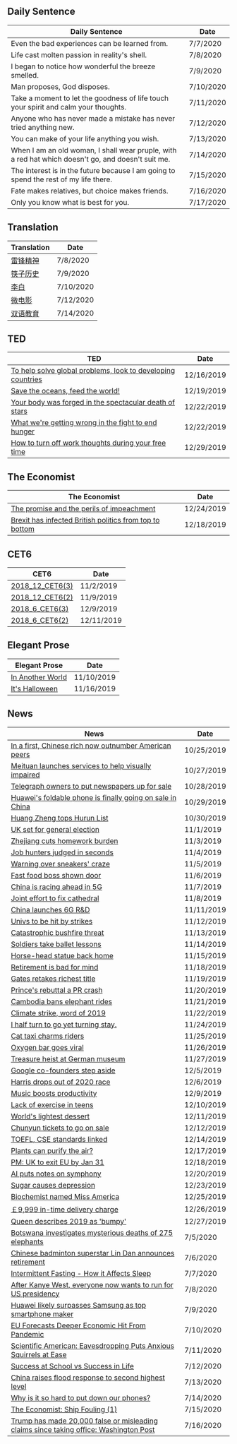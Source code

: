 
## Daily Sentence
Daily Sentence|Date
-|-
Even the bad experiences can be learned from.|7/7/2020
Life cast molten passion in reality's shell.|7/8/2020
I began to notice how wonderful the breeze smelled.|7/9/2020
Man proposes, God disposes.|7/10/2020
Take a moment to let the goodness of life touch your spirit and calm your thoughts.|7/11/2020
Anyone who has never made a mistake has never tried anything new.|7/12/2020
You can make of your life anything you wish.|7/13/2020
When I am an old woman, I shall wear pruple, with a red hat which doesn't go, and doesn't suit me.|7/14/2020
The interest is in the future because I am going to spend the rest of my life there.|7/15/2020
Fate makes relatives, but choice makes friends.|7/16/2020
Only you know what is best for you.|7/17/2020

## Translation
Translation|Date
-|-
[雷锋精神](https://github.com/lihe/My_English_learning/issues/61)|7/8/2020
[筷子历史](https://github.com/lihe/My_English_learning/issues/63)|7/9/2020
[李白](https://github.com/lihe/My_English_learning/issues/65)|7/10/2020
[微电影](https://github.com/lihe/My_English_learning/issues/68)|7/12/2020
[双语教育](https://github.com/lihe/My_English_learning/issues/71)|7/14/2020

## TED
TED|Date
-|-
[To help solve global problems, look to developing countries](https://github.com/lihe/My_English_learning/issues/42)|12/16/2019
[Save the oceans, feed the world!](https://github.com/lihe/My_English_learning/issues/45)|12/19/2019
[Your body was forged in the spectacular death of stars](https://github.com/lihe/My_English_learning/issues/47)|12/22/2019
[What we're getting wrong in the fight to end hunger](https://github.com/lihe/My_English_learning/issues/48)|12/22/2019
[How to turn off work thoughts during your free time](https://github.com/lihe/My_English_learning/issues/53)|12/29/2019

## The Economist
The Economist|Date
-|-
[The promise and the perils of impeachment](https://github.com/lihe/My_English_learning/issues/2) | 12/24/2019
[Brexit has infected British politics from top to bottom](https://github.com/lihe/My_English_learning/issues/6) | 12/18/2019

## CET6
CET6|Date
-|-
[2018_12_CET6(3)](https://github.com/lihe/My_English_learning/issues/9)|11/2/2019
[2018_12_CET6(2)](https://github.com/lihe/My_English_learning/issues/16)|11/9/2019
[2018_6_CET6(3)](https://github.com/lihe/My_English_learning/issues/35)|12/9/2019
[2018_6_CET6(2)](https://github.com/lihe/My_English_learning/issues/38)|12/11/2019

## Elegant Prose
Elegant Prose|Date
-|-
[In Another World](https://github.com/lihe/My_English_learning/issues/17)|11/10/2019
[It's Halloween](https://github.com/lihe/My_English_learning/issues/23)|11/16/2019

## News
News|Date
-|-
[ In a first, Chinese rich now outnumber American peers](https://github.com/lihe/My_English_learning/issues/1)|10/25/2019
[Meituan launches services to help visually impaired](https://github.com/lihe/My_English_learning/issues/3)|10/27/2019
[Telegraph owners to put newspapers up for sale ](https://github.com/lihe/My_English_learning/issues/4)|10/28/2019
[Huawei's foldable phone is finally going on sale in China](https://github.com/lihe/My_English_learning/issues/5)|10/29/2019
[Huang Zheng tops Hurun List](https://github.com/lihe/My_English_learning/issues/7)|10/30/2019
[UK set for general election ](https://github.com/lihe/My_English_learning/issues/8)|11/1/2019
[Zhejiang cuts homework burden](https://github.com/lihe/My_English_learning/issues/10)|11/3/2019
[Job hunters judged in seconds](https://github.com/lihe/My_English_learning/issues/11)|11/4/2019
[Warning over sneakers' craze](https://github.com/lihe/My_English_learning/issues/12)|11/5/2019
[Fast food boss shown door](https://github.com/lihe/My_English_learning/issues/13)|11/6/2019
[China is racing ahead in 5G](https://github.com/lihe/My_English_learning/issues/14)|11/7/2019
[Joint effort to fix cathedral](https://github.com/lihe/My_English_learning/issues/15)|11/8/2019
[China launches 6G R&D](https://github.com/lihe/My_English_learning/issues/18)|11/11/2019
[Univs to be hit by strikes](https://github.com/lihe/My_English_learning/issues/19)|11/12/2019
[Catastrophic bushfire threat](https://github.com/lihe/My_English_learning/issues/20)|11/13/2019
[Soldiers take ballet lessons](https://github.com/lihe/My_English_learning/issues/21)|11/14/2019
[Horse-head statue back home](https://github.com/lihe/My_English_learning/issues/22)|11/15/2019
[Retirement is bad for mind](https://github.com/lihe/My_English_learning/issues/24)|11/18/2019
[Gates retakes richest title](https://github.com/lihe/My_English_learning/issues/25)|11/19/2019
[Prince's rebuttal a PR crash](https://github.com/lihe/My_English_learning/issues/26)|11/20/2019
[Cambodia bans elephant rides](https://github.com/lihe/My_English_learning/issues/27)|11/21/2019
[Climate strike, word of 2019](https://github.com/lihe/My_English_learning/issues/28)|11/22/2019
[I half turn to go yet turning stay.](https://github.com/lihe/My_English_learning/issues/29)|11/24/2019
[Cat taxi charms riders](https://github.com/lihe/My_English_learning/issues/30)|11/25/2019
[Oxygen bar goes viral](https://github.com/lihe/My_English_learning/issues/31)|11/26/2019
[Treasure heist at German museum](https://github.com/lihe/My_English_learning/issues/32)|11/27/2019
[Google co-founders step aside](https://github.com/lihe/My_English_learning/issues/33)|12/5/2019
[Harris drops out of 2020 race](https://github.com/lihe/My_English_learning/issues/34)|12/6/2019
[Music boosts productivity](https://github.com/lihe/My_English_learning/issues/36)|12/9/2019
[Lack of exercise in teens](https://github.com/lihe/My_English_learning/issues/37)|12/10/2019
[World's lightest dessert](https://github.com/lihe/My_English_learning/issues/39)|12/11/2019
[Chunyun tickets to go on sale](https://github.com/lihe/My_English_learning/issues/40)|12/12/2019
[TOEFL, CSE standards linked](https://github.com/lihe/My_English_learning/issues/41)|12/14/2019
[Plants can purify the air?](https://github.com/lihe/My_English_learning/issues/43)|12/17/2019
[PM: UK to exit EU by Jan 31](https://github.com/lihe/My_English_learning/issues/44)|12/18/2019
[AI puts notes on symphony](https://github.com/lihe/My_English_learning/issues/46)|12/20/2019
[Sugar causes depression](https://github.com/lihe/My_English_learning/issues/49)|12/23/2019
[Biochemist named Miss America](https://github.com/lihe/My_English_learning/issues/50)|12/25/2019
[￡9,999 in-time delivery charge](https://github.com/lihe/My_English_learning/issues/51)|12/26/2019
[Queen describes 2019 as 'bumpy'](https://github.com/lihe/My_English_learning/issues/52)|12/27/2019
[Botswana investigates mysterious deaths of 275 elephants](https://github.com/lihe/My_English_learning/issues/57)|7/5/2020
[Chinese badminton superstar Lin Dan announces retirement](https://github.com/lihe/My_English_learning/issues/58)|7/6/2020
[Intermittent Fasting - How it Affects Sleep](https://github.com/lihe/My_English_learning/issues/59)|7/7/2020
[After Kanye West, everyone now wants to run for US presidency](https://github.com/lihe/My_English_learning/issues/60)|7/8/2020
[Huawei likely surpasses Samsung as top smartphone maker](https://github.com/lihe/My_English_learning/issues/62)|7/9/2020
[EU Forecasts Deeper Economic Hit From Pandemic](https://github.com/lihe/My_English_learning/issues/64)|7/10/2020
[Scientific American: Eavesdropping Puts Anxious Squirrels at Ease](https://github.com/lihe/My_English_learning/issues/66)|7/11/2020
[Success at School vs Success in Life](https://github.com/lihe/My_English_learning/issues/67)|7/12/2020
[China raises flood response to second highest level](https://github.com/lihe/My_English_learning/issues/69)|7/13/2020
[Why is it so hard to put down our phones?](https://github.com/lihe/My_English_learning/issues/70)|7/14/2020
[The Economist: Ship Fouling (1)](https://github.com/lihe/My_English_learning/issues/72)|7/15/2020
[Trump has made 20,000 false or misleading claims since taking office: Washington Post](https://github.com/lihe/My_English_learning/issues/73)|7/16/2020
